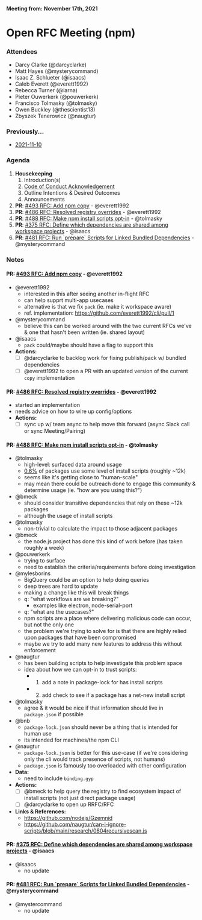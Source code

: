#### Meeting from: November 17th, 2021

# Open RFC Meeting (npm)

### Attendees
- Darcy Clarke (@darcyclarke)
- Matt Hayes (@mysterycommand)
- Isaac Z. Schlueter (@isaacs)
- Caleb Everett (@everett1992)
- Rebecca Turner (@iarna)
- Pieter Ouwerkerk (@pouwerkerk)
- Francisco Tolmasky (@tolmasky)
- Owen Buckley (@thescientist13)
- Zbyszek Tenerowicz (@naugtur)

### Previously...

- [2021-11-10](https://github.com/npm/rfcs/blob/latest/meetings/2021-11-10.md)

### Agenda

1. **Housekeeping**
	1. Introduction(s)
	1. [Code of Conduct Acknowledgement](https://www.npmjs.com/policies/conduct)
	1. Outline Intentions & Desired Outcomes
	1. Announcements
1. **PR**: [#493 RFC: Add npm copy](https://github.com/npm/rfcs/pull/493) - @everett1992
1. **PR**: [#486 RFC: Resolved registry overrides](https://github.com/npm/rfcs/pull/486) - @everett1992
1. **PR**: [#488 RFC: Make npm install scripts opt-in](https://github.com/npm/rfcs/pull/488) - @tolmasky
1. **PR**: [#375 RFC: Define which dependencies are shared among workspace projects](https://github.com/npm/rfcs/pull/375) - @isaacs
1. **PR**: [#481 RFC: Run &#x60;prepare&#x60; Scripts for Linked Bundled Dependencies](https://github.com/npm/rfcs/pull/481) - @mysterycommand

### Notes

#### **PR**: [#493 RFC: Add npm copy](https://github.com/npm/rfcs/pull/493) - @everett1992
- @everett1992
  - interested in this after seeing another in-flight RFC
  - can help supprt multi-app usecases
  - alternative is that we fix `pack` (ie. make it workspace aware) 
  - ref. implementation: https://github.com/everett1992/cli/pull/1
- @mysterycommand
  - believe this can be worked around with the two current RFCs we've & one that hasn't been written (ie. shared layout)
- @isaacs
  - `pack` could/maybe should have a flag to support this
- **Actions:**
  - [ ] @darcyclarke to backlog work for fixing publish/pack w/ bundled dependencies
  - [ ] @everett1992 to open a PR with an updated version of the current `copy` implementation 

#### **PR**: [#486 RFC: Resolved registry overrides](https://github.com/npm/rfcs/pull/486) - @everett1992
  - started an implementation
  - needs advice on how to wire up config/options
- **Actions:**
  - [ ] sync up w/ team async to help move this forward (async Slack call or sync Meeting/Pairing)

#### **PR**: [#488 RFC: Make npm install scripts opt-in](https://github.com/npm/rfcs/pull/488) - @tolmasky
- @tolmasky
  - high-level: surfaced data around usage
  - [0.6%]() of packages use some level of install scripts (roughly ~12k)
  - seems like it's getting close to "human-scale"
  - may mean there could be outreach done to engage this community & determine usage (ie. "how are you using this?")
- @bmeck
  - should consider transitive dependencies that rely on these ~12k packages
  - although the usage of install scripts 
- @tolmasky
  - non-trivial to calculate the impact to those adjacent packages
- @bmeck
  - the node.js project has done this kind of work before (has taken roughly a week)
- @pouwerkerk
  - trying to surface 
  - need to establish the criteria/requirements before doing investigation
- @mylesborins
  - BigQuery could be an option to help doing queries
  - deep trees are hard to update
  - making a change like this will break things
  - q: "what workflows are we breaking?"
    - examples like electron, node-serial-port
  - q: "what are the usecases?"
  - npm scripts are a place where delivering malicious code can occur, but not the only one
  - the problem we're trying to solve for is that there are highly relied upon packages that have been compromised
  - maybe we try to add many new features to address this without enforcement
- @naugtur
  - has been building scripts to help investigate this problem space
  - idea about how we can opt-in to trust scripts:
    - 1. add a note in package-lock for has install scripts
    - 2. add check to see if a package has a net-new install script
- @tolmasky
  - agree & it would be nice if that information should live in `package.json` if possible
- @bnb
  - `package-lock.json` should never be a thing that is intended for human use
  - its intended for machines/the npm CLI
- @naugtur
  - `package-lock.json` is better for this use-case (if we're considering only the cli would track presence of scripts, not humans)
  - `package.json` is famously too overloaded with other configuration
- **Data:**
  - need to include `binding.gyp`
- **Actions:**
  - [ ] @bmeck to help query the registry to find ecosystem impact of install scripts (not just direct package usage)
  - [ ] @darcyclarke to open up RRFC/RFC 
- **Links & References:**
  - https://github.com/nodejs/Gzemnid
  - https://github.com/naugtur/can-i-ignore-scripts/blob/main/research/0804recursivescan.js

#### **PR**: [#375 RFC: Define which dependencies are shared among workspace projects](https://github.com/npm/rfcs/pull/375) - @isaacs
- @isaacs
  - no update

#### **PR**: [#481 RFC: Run &#x60;prepare&#x60; Scripts for Linked Bundled Dependencies](https://github.com/npm/rfcs/pull/481) - @mysterycommand
- @mystercommand
  - no update 
